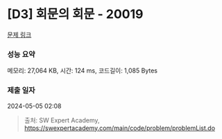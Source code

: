 # [D3] 회문의 회문 - 20019 

[문제 링크](https://swexpertacademy.com/main/code/problem/problemDetail.do?contestProbId=AY2hjCWKbykDFATh) 

### 성능 요약

메모리: 27,064 KB, 시간: 124 ms, 코드길이: 1,085 Bytes

### 제출 일자

2024-05-05 02:08



> 출처: SW Expert Academy, https://swexpertacademy.com/main/code/problem/problemList.do 
